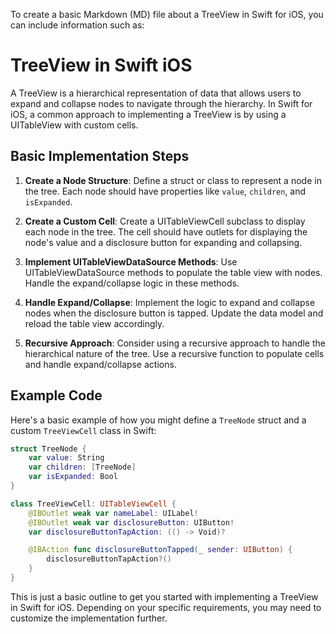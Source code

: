 To create a basic Markdown (MD) file about a TreeView in Swift for iOS, you can include information such as:

# TreeView in Swift iOS

A TreeView is a hierarchical representation of data that allows users to expand and collapse nodes to navigate through the hierarchy. In Swift for iOS, a common approach to implementing a TreeView is by using a UITableView with custom cells.

## Basic Implementation Steps

1. **Create a Node Structure**: Define a struct or class to represent a node in the tree. Each node should have properties like `value`, `children`, and `isExpanded`.

2. **Create a Custom Cell**: Create a UITableViewCell subclass to display each node in the tree. The cell should have outlets for displaying the node's value and a disclosure button for expanding and collapsing.

3. **Implement UITableViewDataSource Methods**: Use UITableViewDataSource methods to populate the table view with nodes. Handle the expand/collapse logic in these methods.

4. **Handle Expand/Collapse**: Implement the logic to expand and collapse nodes when the disclosure button is tapped. Update the data model and reload the table view accordingly.

5. **Recursive Approach**: Consider using a recursive approach to handle the hierarchical nature of the tree. Use a recursive function to populate cells and handle expand/collapse actions.

## Example Code

Here's a basic example of how you might define a `TreeNode` struct and a custom `TreeViewCell` class in Swift:

```swift
struct TreeNode {
    var value: String
    var children: [TreeNode]
    var isExpanded: Bool
}

class TreeViewCell: UITableViewCell {
    @IBOutlet weak var nameLabel: UILabel!
    @IBOutlet weak var disclosureButton: UIButton!
    var disclosureButtonTapAction: (() -> Void)?

    @IBAction func disclosureButtonTapped(_ sender: UIButton) {
        disclosureButtonTapAction?()
    }
}
```

This is just a basic outline to get you started with implementing a TreeView in Swift for iOS. Depending on your specific requirements, you may need to customize the implementation further.
